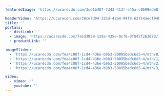 ```yaml
---
featuredImage: 'https://ucarecdn.com/3ce1b407-7d43-413f-a45a-c0699ede8f8b/'

headerVideo: 'https://ucarecdn.com/38ce7d04-32bd-42a4-94f8-63754aecf94b/'
title: ''
portals:
  - distLink: ''
  - image: 'https://ucarecdn.com/7a5d3838-129a-435e-9cf6-0f842f262683/'
  - productLink: ''

imageSlider:
  - 'https://ucarecdn.com/fea4c08f-1cd4-436e-b9b3-50095bedc6d5~4/nth/0/'
  - 'https://ucarecdn.com/fea4c08f-1cd4-436e-b9b3-50095bedc6d5~4/nth/1/'
  - 'https://ucarecdn.com/fea4c08f-1cd4-436e-b9b3-50095bedc6d5~4/nth/2/'
  - 'https://ucarecdn.com/fea4c08f-1cd4-436e-b9b3-50095bedc6d5~4/nth/3/'

video:
  - vimeo: ''
    youtube: ''
---
```


<!-- Use this to force Gatsby to correctly determine optional images/file schema -->
